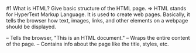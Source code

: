#1 What is HTML? Give basic structure of the HTML page. 
=> HTML stands for HyperText Markup Language. It is used to  create web pages. Basically, it tells the browser how  text, images, links, and other elements on a webpage should be displayed.
<!DOCTYPE html>
<html>
  <head>
    <title>My First Page</title>
  </head>
  <body>
    
  </body>
</html>

<!DOCTYPE html> – Tells the browser, "This is an HTML document."

<html> – Wraps the entire content of the page.

<head> – Contains info about the page like the title, styles, etc.

<title> – The name of the page.

<body> – Everything inside here is visible on the page

#2 Difference between inline and block level element. 
=>Block-level elements take up the full width available by default across the container.They stack vertically one below the other.
Examples: <div>, <p>.
Inline elements only take up as much width as needed by their content.
They sit side by side with other inline elements on the same line.
Examples: <a>, <img>.


CSS Task  

#1 Explain the different ways in which CSS can be applied to HTML, what is the preferred way and why. 
=> Different types
Inline CSS, write CSS directly inside an HTML tag using the style attribute.
eg : <p style="color: blue;">This is blue text.</p>

Internal CSS write CSS inside a <style> tag within the <head> section of your HTML page.
eg : <head>
  <style>
    p {
      color: red;
    }
  </style>
</head>

External CSS, write CSS in a separate .css file and link it to your HTML page using the <link> tag.
<head>
  <link rel="stylesheet" href="styles.css">
</head>
style.css will have the same content written in the <style><style/> tag


#2 What are different CSS selectors, with example explain Element, Class and Id selectors. 
=>Element Selector selects all elements of a given tag name
p(element name) {
  color: red;
}

Class Selector selects all elements that have a specific class attribute.a dot . followed by the class name.
.highlight {
  color: red;
}

ID Selector selects one unique element with a specific id attribute,a hash # followed by the ID name.
#idname {
  color: red;
}
External CSS is preferred because it keeps code organized, reusable, and easier to maintain when  projects grow bigger.

Java script task

#1 List down ways in which JavaScript command can be added to a webpage, what is the preferred way. 
=>
Inline JavaScript : write JavaScript directly inside an HTML element using the event attributes.
<button onclick="alert('Hello!')">Click me</button>

Internal JavaScript: write JavaScript inside a <script> tag placed within the <head> or <body> of the HTML page.
<script>
  function greet() {
    alert('Hello from internal JS!');
  }
</script>

External JavaScript: write JavaScript in a separate .js file and link it using a <script> tag with the src attribute.
<script src="script.js"></script>

External JavaScript is preferred because it keeps code organized, reusable, and easier to maintain when  projects grow bigger.